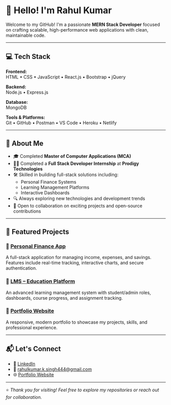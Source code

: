 # 👋 Hello! I'm Rahul Kumar

Welcome to my GitHub! I'm a passionate **MERN Stack Developer** focused on crafting scalable, high-performance web applications with clean, maintainable code.

---

## 💻 Tech Stack

**Frontend:**  
HTML • CSS • JavaScript • React.js • Bootstrap • jQuery  

**Backend:**  
Node.js • Express.js  

**Database:**  
MongoDB  

**Tools & Platforms:**  
Git • GitHub • Postman • VS Code • Heroku • Netlify  

---

## 🚀 About Me

- 🎓 Completed **Master of Computer Applications (MCA)**  
- 🧑‍💻 Completed a **Full Stack Developer Internship** at **Prodigy Technologies**  
- 🛠️ Skilled in building full-stack solutions including:  
  - Personal Finance Systems  
  - Learning Management Platforms  
  - Interactive Dashboards  
- 🔍 Always exploring new technologies and development trends  
- 🤝 Open to collaboration on exciting projects and open-source contributions  

---

## 📂 Featured Projects

### 🔹 [Personal Finance App](#)  
A full-stack application for managing income, expenses, and savings. Features include real-time tracking, interactive charts, and secure authentication.

### 🔹 [LMS – Education Platform](#)  
An advanced learning management system with student/admin roles, dashboards, course progress, and assignment tracking.

### 🔹 [Portfolio Website](#)  
A responsive, modern portfolio to showcase my projects, skills, and professional experience.

---

## 📬 Let's Connect

- 🔗 [LinkedIn](https://www.linkedin.com/in/rahulkumar-4577871a9/)  
- 📧 rahulkumar.k.singh444@gmail.com  
- 🌐 [Portfolio Website](#)

---

⭐️ _Thank you for visiting! Feel free to explore my repositories or reach out for collaboration._  
